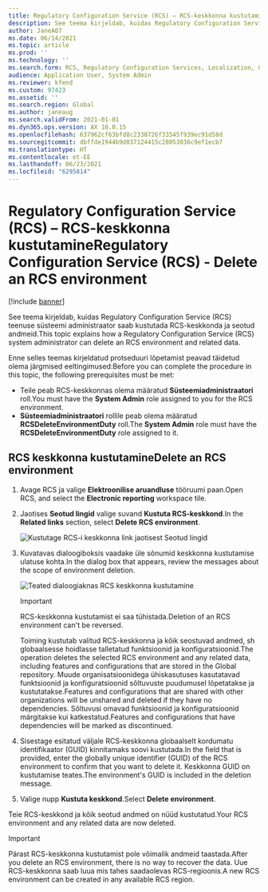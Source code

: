 ```yaml
---
title: Regulatory Configuration Service (RCS) – RCS-keskkonna kustutamine
description: See teema kirjeldab, kuidas Regulatory Configuration Service (RCS) teenuse süsteemi administraator saab kustutada RCS-keskkonda ja seotud andmeid.
author: JaneA07
ms.date: 06/14/2021
ms.topic: article
ms.prod: ''
ms.technology: ''
ms.search.form: RCS, Regulatory Configuration Services, Localization, Global
audience: Application User, System Admin
ms.reviewer: kfend
ms.custom: 97423
ms.assetid: ''
ms.search.region: Global
ms.author: janeaug
ms.search.validFrom: 2021-01-01
ms.dyn365.ops.version: AX 10.0.15
ms.openlocfilehash: 637962cf63bfd8c2330726f33545f939ec91d58d
ms.sourcegitcommit: dbffde1944b9d037124415c28053036c9ef1ecb7
ms.translationtype: HT
ms.contentlocale: et-EE
ms.lasthandoff: 06/23/2021
ms.locfileid: "6295814"
---
```

# <a name="regulatory-configuration-service-rcs---delete-an-rcs-environment"></a><span data-ttu-id="2e5f0-103">Regulatory Configuration Service (RCS) – RCS-keskkonna kustutamine</span><span class="sxs-lookup"><span data-stu-id="2e5f0-103">Regulatory Configuration Service (RCS) - Delete an RCS environment</span></span>

[!include [banner](../includes/banner.md)]

<span data-ttu-id="2e5f0-104">See teema kirjeldab, kuidas Regulatory Configuration Service (RCS) teenuse süsteemi administraator saab kustutada RCS-keskkonda ja seotud andmeid.</span><span class="sxs-lookup"><span data-stu-id="2e5f0-104">This topic explains how a Regulatory Configuration Service (RCS) system administrator can delete an RCS environment and related data.</span></span>

<span data-ttu-id="2e5f0-105">Enne selles teemas kirjeldatud protseduuri lõpetamist peavad täidetud olema järgmised eeltingimused:</span><span class="sxs-lookup"><span data-stu-id="2e5f0-105">Before you can complete the procedure in this topic, the following prerequisites must be met:</span></span>

- <span data-ttu-id="2e5f0-106">Teile peab RCS-keskkonnas olema määratud **Süsteemiadministraatori** roll.</span><span class="sxs-lookup"><span data-stu-id="2e5f0-106">You must have the **System Admin** role assigned to you for the RCS environment.</span></span>
- <span data-ttu-id="2e5f0-107">**Süsteemiadministraatori** rollile peab olema määratud **RCSDeleteEnvironmentDuty** roll.</span><span class="sxs-lookup"><span data-stu-id="2e5f0-107">The **System Admin** role must have the **RCSDeleteEnvironmentDuty** role assigned to it.</span></span>

## <a name="delete-an-rcs-environment"></a><span data-ttu-id="2e5f0-108">RCS keskkonna kustutamine</span><span class="sxs-lookup"><span data-stu-id="2e5f0-108">Delete an RCS environment</span></span>

1. <span data-ttu-id="2e5f0-109">Avage RCS ja valige **Elektroonilise aruandluse** tööruumi paan.</span><span class="sxs-lookup"><span data-stu-id="2e5f0-109">Open RCS, and select the **Electronic reporting** workspace tile.</span></span>
2. <span data-ttu-id="2e5f0-110">Jaotises **Seotud lingid** valige suvand **Kustuta RCS-keskkond**.</span><span class="sxs-lookup"><span data-stu-id="2e5f0-110">In the **Related links** section, select **Delete RCS environment**.</span></span>

    ![Kustutage RCS-i keskkonna link jaotisest Seotud lingid](media/01_RCS-Delete-Environ-Related-Link.PNG)

3. <span data-ttu-id="2e5f0-112">Kuvatavas dialoogiboksis vaadake üle sõnumid keskkonna kustutamise ulatuse kohta.</span><span class="sxs-lookup"><span data-stu-id="2e5f0-112">In the dialog box that appears, review the messages about the scope of environment deletion.</span></span>

    ![Teated dialoogiaknas RCS keskkonna kustutamine](media/01_RCS-Delete-Environ-Msg_noGUID.PNG)

    > [!IMPORTANT]
    > <span data-ttu-id="2e5f0-114">RCS-keskkonna kustutamist ei saa tühistada.</span><span class="sxs-lookup"><span data-stu-id="2e5f0-114">Deletion of an RCS environment can't be reversed.</span></span>
    >
    > <span data-ttu-id="2e5f0-115">Toiming kustutab valitud RCS-keskkonna ja kõik seostuvad andmed, sh globaalsesse hoidlasse talletatud funktsioonid ja konfiguratsioonid.</span><span class="sxs-lookup"><span data-stu-id="2e5f0-115">The operation deletes the selected RCS environment and any related data, including features and configurations that are stored in the Global repository.</span></span> <span data-ttu-id="2e5f0-116">Muude organisatsioonidega ühiskasutuses kasutatavad funktsioonid ja konfiguratsioonid sõltuvuste puudumusel lõpetatakse ja kustutatakse.</span><span class="sxs-lookup"><span data-stu-id="2e5f0-116">Features and configurations that are shared with other organizations will be unshared and deleted if they have no dependencies.</span></span> <span data-ttu-id="2e5f0-117">Sõltuvusi omavad funktsioonid ja konfiguratsioonid märgitakse kui katkestatud.</span><span class="sxs-lookup"><span data-stu-id="2e5f0-117">Features and configurations that have dependencies will be marked as discontinued.</span></span>

4. <span data-ttu-id="2e5f0-118">Sisestage esitatud väljale RCS-keskkonna globaalselt kordumatu identifikaator (GUID) kinnitamaks soovi kustutada.</span><span class="sxs-lookup"><span data-stu-id="2e5f0-118">In the field that is provided, enter the globally unique identifier (GUID) of the RCS environment to confirm that you want to delete it.</span></span> <span data-ttu-id="2e5f0-119">Keskkonna GUID on kustutamise teates.</span><span class="sxs-lookup"><span data-stu-id="2e5f0-119">The environment's GUID is included in the deletion message.</span></span>
5. <span data-ttu-id="2e5f0-120">Valige nupp **Kustuta keskkond**.</span><span class="sxs-lookup"><span data-stu-id="2e5f0-120">Select **Delete environment**.</span></span>
    
<span data-ttu-id="2e5f0-121">Teie RCS-keskkond ja kõik seotud andmed on nüüd kustutatud.</span><span class="sxs-lookup"><span data-stu-id="2e5f0-121">Your RCS environment and any related data are now deleted.</span></span>

> [!IMPORTANT]
> <span data-ttu-id="2e5f0-122">Pärast RCS-keskkonna kustutamist pole võimalik andmeid taastada.</span><span class="sxs-lookup"><span data-stu-id="2e5f0-122">After you delete an RCS environment, there is no way to recover the data.</span></span> <span data-ttu-id="2e5f0-123">Uue RCS-keskkonna saab luua mis tahes saadaolevas RCS-regioonis.</span><span class="sxs-lookup"><span data-stu-id="2e5f0-123">A new RCS environment can be created in any available RCS region.</span></span>
